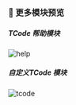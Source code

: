 ### 🧩 更多模块预览

##### TCode 帮助模块

![help](https://img.kkbapps.com/terminal/3.1.2-5.png)

##### 自定义TCode 模块

![tcode](https://img.kkbapps.com/terminal/3.1.2-6.png)